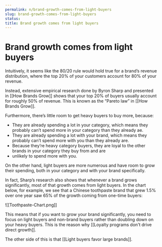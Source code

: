 ```yaml
---
permalink: n/brand-growth-comes-from-light-buyers
slug: brand-growth-comes-from-light-buyers
status: 
title: Brand growth comes from light buyers
---
```

# Brand growth comes from light buyers

Intuitively, it seems like the 80/20 rule would hold true for a brand’s revenue distribution, where the top 20% of your customers account for 80% of your revenue.

Instead, extensive empirical research done by Byron Sharp and presented in [[How Brands Grow]] shows that your top 20% of buyers usually account for roughly 50% of revenue. This is known as the “Pareto law” in [[How Brands Grow]].

Furthermore, there’s little room to get heavy buyers to buy more, because:

- They are already spending a lot in your category, which means they probably can’t spend more in your category than they already ae.
- They are already spending a lot with your brand, which means they probably can’t spend more with you than they already are.
- Because they’re heavy category buyers, they are loyal to the other brands in your category they buy from and are
- unlikely to spend more with you.

On the other hand, light buyers are more numerous and have room to grow their spending, both in your category and with your brand specifically.

In fact, Sharp’s research also shows that whenever a brand grows significantly, most of that growth comes from light buyers. In the chart below, for example, we see that a Chinese toothpaste brand that grew 1.5% over one year saw 65% of the growth coming from one-time buyers:

![[Toothpaste-Chart.png]]

This means that if you want to grow your brand significantly, you need to focus on light buyers and non-brand buyers rather than doubling down on your heavy buyers. This is the reason why [[Loyalty programs don't drive direct growth]].

The other side of this is that [[Light buyers favor large brands]].
